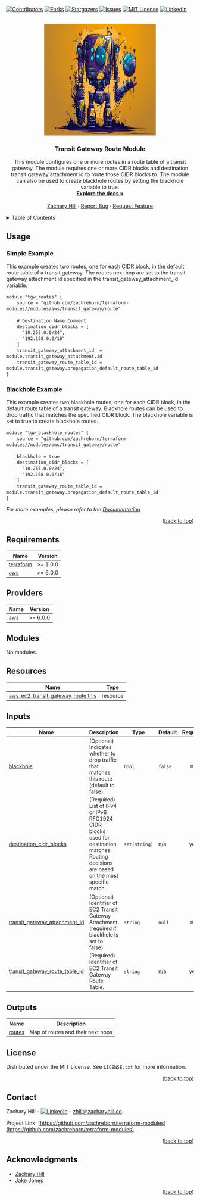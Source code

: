 <!-- Blank module readme template: Do a search and replace with your text editor for the following: `module_name`, `module_description` -->
<!-- Improved compatibility of back to top link: See: https://github.com/othneildrew/Best-README-Template/pull/73 -->

<a name="readme-top"></a>

<!-- PROJECT SHIELDS -->
<!--
*** I'm using markdown "reference style" links for readability.
*** Reference links are enclosed in brackets [ ] instead of parentheses ( ).
*** See the bottom of this document for the declaration of the reference variables
*** for contributors-url, forks-url, etc. This is an optional, concise syntax you may use.
*** https://www.markdownguide.org/basic-syntax/#reference-style-links
-->

[![Contributors][contributors-shield]][contributors-url]
[![Forks][forks-shield]][forks-url]
[![Stargazers][stars-shield]][stars-url]
[![Issues][issues-shield]][issues-url]
[![MIT License][license-shield]][license-url]
[![LinkedIn][linkedin-shield]][linkedin-url]

<!-- PROJECT LOGO -->
<br />
<div align="center">
  <a href="https://github.com/zachreborn/terraform-modules">
    <img src="/images/terraform_modules_logo.webp" alt="Logo" width="300" height="300">
  </a>

<h3 align="center">Transit Gateway Route Module</h3>
  <p align="center">
    This module configures one or more routes in a route table of a transit gateway. The module requires one or more CIDR blocks and destination transit gateway attachment id to route those CIDR blocks to. The module can also be used to create blackhole routes by setting the blackhole variable to true.
    <br />
    <a href="https://github.com/zachreborn/terraform-modules"><strong>Explore the docs »</strong></a>
    <br />
    <br />
    <a href="https://zacharyhill.co">Zachary Hill</a>
    ·
    <a href="https://github.com/zachreborn/terraform-modules/issues">Report Bug</a>
    ·
    <a href="https://github.com/zachreborn/terraform-modules/issues">Request Feature</a>
  </p>
</div>

<!-- TABLE OF CONTENTS -->
<details>
  <summary>Table of Contents</summary>
  <ol>
    <li><a href="#usage">Usage</a></li>
    <li><a href="#requirements">Requirements</a></li>
    <li><a href="#providers">Providers</a></li>
    <li><a href="#modules">Modules</a></li>
    <li><a href="#Resources">Resources</a></li>
    <li><a href="#inputs">Inputs</a></li>
    <li><a href="#outputs">Outputs</a></li>
    <li><a href="#license">License</a></li>
    <li><a href="#contact">Contact</a></li>
    <li><a href="#acknowledgments">Acknowledgments</a></li>
  </ol>
</details>

<!-- USAGE EXAMPLES -->

## Usage

### Simple Example

This example creates two routes, one for each CIDR block, in the default route table of a transit gateway. The routes next hop are set to the transit gateway attachment id specified in the transit_gateway_attachment_id variable.

```
module "tgw_routes" {
    source = "github.com/zachreborn/terraform-modules//modules/aws/transit_gateway/route"

    # Destination Name Comment
    destination_cidr_blocks = [
      "10.255.0.0/24",
      "192.168.0.0/16"
    ]
    transit_gateway_attachment_id  = module.transit_gateway_attachment.id
    transit_gateway_route_table_id = module.transit_gateway.propagation_default_route_table_id
}
```

### Blackhole Example

This example creates two blackhole routes, one for each CIDR block, in the default route table of a transit gateway. Blackhole routes can be used to drop traffic that matches the specified CIDR block. The blackhole variable is set to true to create blackhole routes.

```
module "tgw_blackhole_routes" {
    source = "github.com/zachreborn/terraform-modules//modules/aws/transit_gateway/route"

    blackhole = true
    destination_cidr_blocks = [
      "10.255.0.0/24",
      "192.168.0.0/16"
    ]
    transit_gateway_route_table_id = module.transit_gateway.propagation_default_route_table_id
}
```

_For more examples, please refer to the [Documentation](https://github.com/zachreborn/terraform-modules)_

<p align="right">(<a href="#readme-top">back to top</a>)</p>

<!-- terraform-docs output will be input automatically below-->
<!-- terraform-docs markdown table --output-file README.md --output-mode inject .-->
<!-- BEGIN_TF_DOCS -->
## Requirements

| Name | Version |
|------|---------|
| <a name="requirement_terraform"></a> [terraform](#requirement\_terraform) | >= 1.0.0 |
| <a name="requirement_aws"></a> [aws](#requirement\_aws) | >= 6.0.0 |

## Providers

| Name | Version |
|------|---------|
| <a name="provider_aws"></a> [aws](#provider\_aws) | >= 6.0.0 |

## Modules

No modules.

## Resources

| Name | Type |
|------|------|
| [aws_ec2_transit_gateway_route.this](https://registry.terraform.io/providers/hashicorp/aws/latest/docs/resources/ec2_transit_gateway_route) | resource |

## Inputs

| Name | Description | Type | Default | Required |
|------|-------------|------|---------|:--------:|
| <a name="input_blackhole"></a> [blackhole](#input\_blackhole) | (Optional) Indicates whether to drop traffic that matches this route (default to false). | `bool` | `false` | no |
| <a name="input_destination_cidr_blocks"></a> [destination\_cidr\_blocks](#input\_destination\_cidr\_blocks) | (Required) List of IPv4 or IPv6 RFC1924 CIDR blocks used for destination matches. Routing decisions are based on the most specific match. | `set(string)` | n/a | yes |
| <a name="input_transit_gateway_attachment_id"></a> [transit\_gateway\_attachment\_id](#input\_transit\_gateway\_attachment\_id) | (Optional) Identifier of EC2 Transit Gateway Attachment (required if blackhole is set to false). | `string` | `null` | no |
| <a name="input_transit_gateway_route_table_id"></a> [transit\_gateway\_route\_table\_id](#input\_transit\_gateway\_route\_table\_id) | (Required) Identifier of EC2 Transit Gateway Route Table. | `string` | n/a | yes |

## Outputs

| Name | Description |
|------|-------------|
| <a name="output_routes"></a> [routes](#output\_routes) | Map of routes and their next hops |
<!-- END_TF_DOCS -->

<!-- LICENSE -->

## License

Distributed under the MIT License. See `LICENSE.txt` for more information.

<p align="right">(<a href="#readme-top">back to top</a>)</p>

<!-- CONTACT -->

## Contact

Zachary Hill - [![LinkedIn][linkedin-shield]][linkedin-url] - zhill@zacharyhill.co

Project Link: [https://github.com/zachreborn/terraform-modules](https://github.com/zachreborn/terraform-modules)

<p align="right">(<a href="#readme-top">back to top</a>)</p>

<!-- ACKNOWLEDGMENTS -->

## Acknowledgments

- [Zachary Hill](https://zacharyhill.co)
- [Jake Jones](https://github.com/jakeasarus)

<p align="right">(<a href="#readme-top">back to top</a>)</p>

<!-- MARKDOWN LINKS & IMAGES -->
<!-- https://www.markdownguide.org/basic-syntax/#reference-style-links -->

[contributors-shield]: https://img.shields.io/github/contributors/zachreborn/terraform-modules.svg?style=for-the-badge
[contributors-url]: https://github.com/zachreborn/terraform-modules/graphs/contributors
[forks-shield]: https://img.shields.io/github/forks/zachreborn/terraform-modules.svg?style=for-the-badge
[forks-url]: https://github.com/zachreborn/terraform-modules/network/members
[stars-shield]: https://img.shields.io/github/stars/zachreborn/terraform-modules.svg?style=for-the-badge
[stars-url]: https://github.com/zachreborn/terraform-modules/stargazers
[issues-shield]: https://img.shields.io/github/issues/zachreborn/terraform-modules.svg?style=for-the-badge
[issues-url]: https://github.com/zachreborn/terraform-modules/issues
[license-shield]: https://img.shields.io/github/license/zachreborn/terraform-modules.svg?style=for-the-badge
[license-url]: https://github.com/zachreborn/terraform-modules/blob/master/LICENSE.txt
[linkedin-shield]: https://img.shields.io/badge/-LinkedIn-black.svg?style=for-the-badge&logo=linkedin&colorB=555
[linkedin-url]: https://www.linkedin.com/in/zachary-hill-5524257a/
[product-screenshot]: /images/screenshot.webp
[Terraform.io]: https://img.shields.io/badge/Terraform-7B42BC?style=for-the-badge&logo=terraform
[Terraform-url]: https://terraform.io

